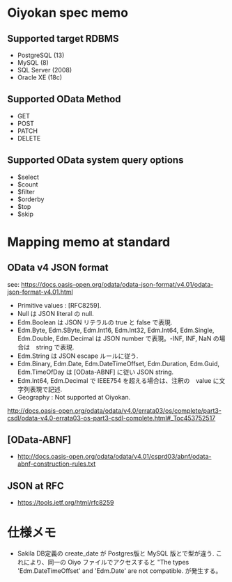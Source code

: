 # Oiyokan spec memo

## Supported target RDBMS

- PostgreSQL (13)
- MySQL (8)
- SQL Server (2008)
- Oracle XE (18c)

## Supported OData Method

- GET
- POST
- PATCH
- DELETE

## Supported OData system query options

- $select
- $count
- $filter
- $orderby
- $top
- $skip

# Mapping memo at standard

## OData v4 JSON format

see:
https://docs.oasis-open.org/odata/odata-json-format/v4.01/odata-json-format-v4.01.html

- Primitive values : [RFC8259].
- Null は JSON literal の null.
- Edm.Boolean は JSON リテラルの true と false で表現.
- Edm.Byte, Edm.SByte, Edm.Int16, Edm.Int32, Edm.Int64, Edm.Single, Edm.Double, Edm.Decimal は JSON number で表現。-INF, INF, NaN の場合は　string で表現.
- Edm.String は JSON escape ルールに従う.
- Edm.Binary, Edm.Date, Edm.DateTimeOffset, Edm.Duration, Edm.Guid, Edm.TimeOfDay は [OData-ABNF] に従い JSON string.
- Edm.Int64, Edm.Decimal で IEEE754 を超える場合は、注釈の　value に文字列表現で記述.
- Geography : Not supported at Oiyokan.

http://docs.oasis-open.org/odata/odata/v4.0/errata03/os/complete/part3-csdl/odata-v4.0-errata03-os-part3-csdl-complete.html#_Toc453752517

## [OData-ABNF]

- http://docs.oasis-open.org/odata/odata/v4.01/csprd03/abnf/odata-abnf-construction-rules.txt

## JSON at RFC

- https://tools.ietf.org/html/rfc8259

# 仕様メモ

- Sakila DB定義の create_date が Postgres版と MySQL 版とで型が違う.
    これにより、同一の Oiyo ファイルでアクセスすると "The types 'Edm.DateTimeOffset' and 'Edm.Date' are not compatible. が発生する。
